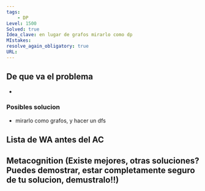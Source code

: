 ```yaml
---
tags:
    - DP
Level: 1500
Solved: true 
Idea_clave: en lugar de grafos mirarlo como dp
MIstakes: 
resolve_again_obligatory: true
URL: 
---
```


## De que va el problema

- 

### Posibles solucion

- mirarlo como grafos, y hacer un dfs

## Lista de WA antes del AC

## Metacognition (Existe mejores, otras soluciones? Puedes demostrar, estar completamente seguro de tu solucion, demustralo!!)

